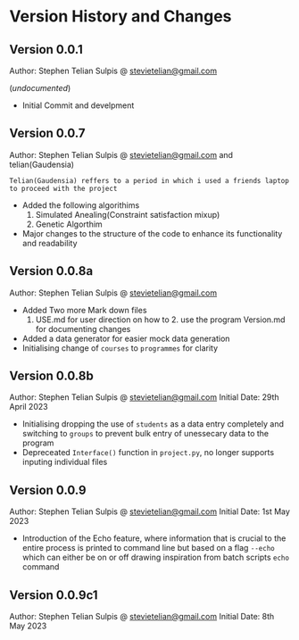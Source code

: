 # Version History and Changes

## Version 0.0.1

Author: Stephen Telian Sulpis @ stevietelian@gmail.com

(*undocumented*)

- Initial Commit and develpment

## Version 0.0.7

Author: Stephen Telian Sulpis @ stevietelian@gmail.com and telian(Gaudensia)

```
Telian(Gaudensia) reffers to a period in which i used a friends laptop to proceed with the project
```

- Added the following algorithims
  1. Simulated Anealing(Constraint satisfaction mixup)
  2. Genetic Algorthim
- Major changes to the structure of the code to enhance its functionality and readability

## Version 0.0.8a

Author: Stephen Telian Sulpis @ stevietelian@gmail.com

- Added Two more Mark down files
  1. USE.md for user direction on how to 2. use the program
     Version.md for documenting changes
- Added a data generator for easier mock data generation
- Initialising change of `courses` to `programmes` for clarity

## Version 0.0.8b

Author: Stephen Telian Sulpis @ stevietelian@gmail.com
Initial Date: 29th April 2023

- Initialising dropping the use of `students` as a data entry completely and switching to `groups` to prevent bulk entry of unessecary data to the program
- Depreceated `Interface()` function in `project.py`, no longer supports inputing individual files

## Version 0.0.9

Author: Stephen Telian Sulpis @ stevietelian@gmail.com
Initial Date: 1st May 2023

- Introduction of the Echo feature, where information that is crucial to the entire process is printed to command line but
  based on a flag `--echo` which can either be on or off drawing  inspiration from batch scripts `echo` command


## Version 0.0.9c1

Author: Stephen Telian Sulpis @ stevietelian@gmail.com
Initial Date: 8th May 2023
